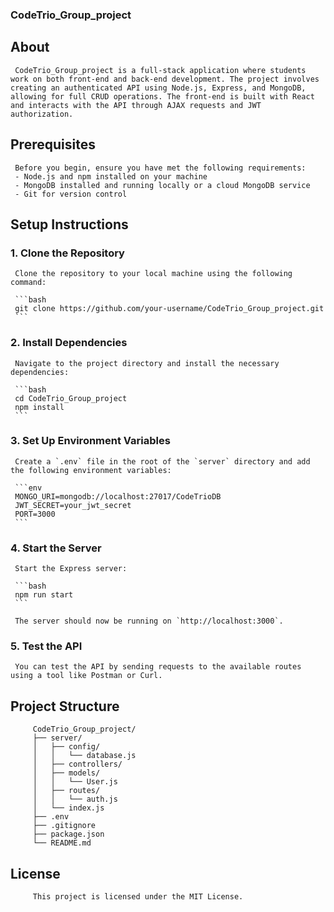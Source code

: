 ###  CodeTrio_Group_project



 ## About
     CodeTrio_Group_project is a full-stack application where students work on both front-end and back-end development. The project involves creating an authenticated API using Node.js, Express, and MongoDB, allowing for full CRUD operations. The front-end is built with React and interacts with the API through AJAX requests and JWT authorization.

 ## Prerequisites
     Before you begin, ensure you have met the following requirements:
     - Node.js and npm installed on your machine
     - MongoDB installed and running locally or a cloud MongoDB service
     - Git for version control

## Setup Instructions

### 1. Clone the Repository
     Clone the repository to your local machine using the following command:

     ```bash
     git clone https://github.com/your-username/CodeTrio_Group_project.git
     ```

### 2. Install Dependencies
     Navigate to the project directory and install the necessary dependencies:

     ```bash
     cd CodeTrio_Group_project
     npm install
     ```

### 3. Set Up Environment Variables
     Create a `.env` file in the root of the `server` directory and add the following environment variables:

     ```env
     MONGO_URI=mongodb://localhost:27017/CodeTrioDB
     JWT_SECRET=your_jwt_secret
     PORT=3000
     ```

### 4. Start the Server
     Start the Express server:

     ```bash
     npm run start
     ```

     The server should now be running on `http://localhost:3000`.

### 5. Test the API
     You can test the API by sending requests to the available routes using a tool like Postman or Curl.

## Project Structure
```plaintext
     CodeTrio_Group_project/
     ├── server/
     │   ├── config/
     │   │   └── database.js
     │   ├── controllers/
     │   ├── models/
     │   │   └── User.js
     │   ├── routes/
     │   │   └── auth.js
     │   └── index.js
     ├── .env
     ├── .gitignore
     ├── package.json
     └── README.md
```

## License
```
     This project is licensed under the MIT License.
```



